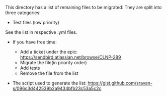 This directory has a list of remaining files to be migrated:
They are split into three categories:

* Test files (low priority)

See the list in respective .yml files.

* If you have free time:
  * Add a ticket under the epic: https://sendbird.atlassian.net/browse/CLNP-289
  * Migrate the file(in priority order)
  * Add tests
  * Remove the file from the list

* The script used to generate the list:
  https://gist.github.com/sravan-s/096c3d442539b2a9434bfb23c53a5c2c
